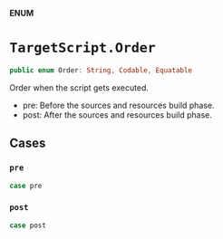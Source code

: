 **ENUM**

# `TargetScript.Order`

```swift
public enum Order: String, Codable, Equatable
```

Order when the script gets executed.

- pre: Before the sources and resources build phase.
- post: After the sources and resources build phase.

## Cases
### `pre`

```swift
case pre
```

### `post`

```swift
case post
```
